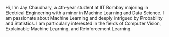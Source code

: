 Hi, I'm Jay Chaudhary, a 4th-year student at IIT Bombay majoring in Electrical Engineering with a minor in Machine Learning and Data Science. I am passionate about Machine Learning and deeply intrigued by Probability and Statistics. I am particularly interested in the fields of Computer Vision, Explainable Machine Learning, and Reinforcement Learning.
